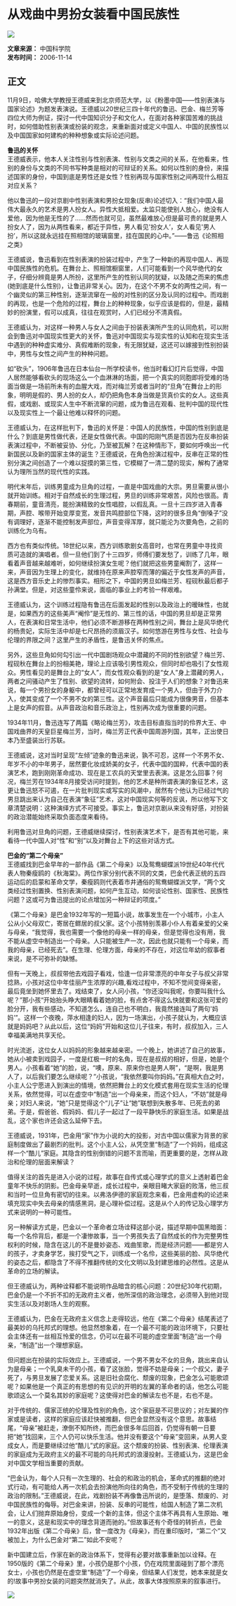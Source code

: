 # 从戏曲中男扮女装看中国民族性

![](http://www.cas.cn/images/20141127cassm.jpg)

**文章来源：** 中国科学院  
**发布时间：** 2006-11-14

## 正文

11月9日，哈佛大学教授王德威来到北京师范大学，以《粉墨中国——性别表演与国家论述》为题发表演说。王德威以20世纪三四十年代的鲁迅、巴金、梅兰芳等四位大师为例证，探讨一代中国知识分子和文化人，在面对各种家国苦难的挑战时，如何借助性别表演或扮装的观念，来重新面对或定义中国人、中国的民族性以及中国国家如何建构的种种想象或实际论述问题。    

**鲁迅的关怀**    
王德威表示，他本人关注性别与性别表演、性别与文类之间的关系，在他看来，性别的身份与文类的不同书写种类是相对的可辩证的关系。如何以性别的身份，来描述国家的身份，中国到底是男性还是女性？性别再现与国家性别之间再现什么相互对应关系？    

他以鲁迅的一段对京剧中性别表演和男扮女现象(反串)论述切入：“我们中国人最伟大最永久的艺术是男人扮女人。异性大抵相爱。太监只能使别人放心，绝没有人爱他，因为他是无性的了……然而也就可见，虽然最难放心但是最可贵的就是男人扮女人了，因为从两性看来，都近于异性，男人看见'扮女人’，女人看见'男人扮’，所以这就永远挂在照相馆的玻璃窗里，挂在国民的心中。”——鲁迅《论照相之类》    

王德威说，鲁迅看到在性别表演的扮装过程中，产生了一种新的再现中国人、再现中国民族性的危机。在舞台上、照相馆橱窗里，人们可能看到一个风华绝代的女子，仔细分辨竟是男人所扮，这里所产生的性别认同的犹疑，以及随之而来的焦虑(她到底是什么性别)，让鲁迅非常关心。因为，在这个不男不女的两性之间，有一个幽灵似的第三种性别，逐渐流窜在一般的对性别的区分及认同的过程中。而戏剧的再现，也是一个危险的过程，舞台上的种种现象，似乎应该是假的，但是，最精妙的扮演里，假可以成真，往往在观赏时，人们已经分不清真假。    

王德威认为，对这样一种男人与女人之间由于扮装表演所产生的认同危机，可以附会到鲁迅对中国现实性更大的关怀，鲁迅对中国现实与现实性的认知和在现实生活中遇到的种种虚实难分、真假难断的现象，有无限犹疑，这还可以嫁接到性别扮装中，男性与女性之间产生的种种问题。    

如“砍头”，1906年鲁迅在日本仙台一所学校读书，他当时看幻灯片后觉得，中国人居然能够看砍头的现场这么一个血淋淋的场面，把一个真实的同胞即将受难的场面当做是一场前所未有的血腥大戏，而对梅兰芳或者当时的“旦角”在舞台上的形象，明明是假的、男人扮的女人，却仍把角色本身当做是货真价实的女人。这些真假，或戏剧、或现实人生中不断流窜的问题，成为鲁迅在观看、批判中国的现代性以及现实性上一个最让他难以释怀的问题。    

王德威认为，在这样批判下，鲁迅的关怀是：中国人的民族性，中国的性别到底是什么？到底是男性做代表，还是女性做代表。中国的阳刚气质是否因为在反串扮装表演过程中，不断被妥协、分化，乃至被瓦解？在这种情形下，要如何呼唤出一代新国民以及新的国家主体的诞生？王德威说，在角色扮演过程中，反串在正常的性别分演之间创造了一个难以捉摸的第三性，它模糊了一清二楚的现实，解构了通常认为理所当然的现代性的实践。    

明代末年后，训练男童成为旦角的过程，一直是中国戏曲的大宗。男旦需要从很小就开始训练。相对于自然成长的生理过程，男旦的训练非常艰苦，风险也很高。青春期前，童音清亮，能扮演精致的女性唱腔，以假乱真。一旦十三四岁进入青春期，声腔、喉带开始变厚变宽，发音共鸣腔部位下降，这时的很多旦角“倒嗓子”没有调理好，逐渐不能控制发声部位，声音变得浑厚，就只能沦为次要角色，之前的训练化为乌有。    

西方也有类似传统。18世纪以来，西方训练歌剧女高音时，也常在男童中寻找资质可造就的演唱者。但一旦他们到了十三四岁，师傅们要发愁了，训练了几年，眼看着声音越来越难听，如何继续扮演女生呢？他们就把这些男童阉割了，这样一来，声音因为生理上的变化，就维持在原来声腔窄而薄的偏近于女性发声的声音，这是西方音乐史上的惨烈事实。相形之下，中国的男旦如梅兰芳、程砚秋最后都子孙满堂。但是，对这些童伶来说，面临的事业上的考验一样艰难。    

王德威认为，这个训练过程隐有鲁迅在后面发起的性别以及政治上的暧昧性，也就是，如果西方的这些美声“阉伶”是无性的、第三性的话，中国的男旦却是正常男人，在表演和日常生活中，他们必须不断游移在两种性别之间，舞台上是风华绝代的杨贵妃，实际生活中却是七尺昂扬的须眉汉子。如何悠游在男性与女性、社会与伦理的界限之间？这里产生的矛盾性，是鲁迅关怀的焦点。    

另外，这些旦角如何勾引出一代中国剧场观众中潜藏的不同的性别欲望？梅兰芳、程砚秋在舞台上的扮相美艳，理论上应该吸引男性观众，但同时却也吸引了女性观众。男性看见的是舞台上的“女人”，而女性观众看到的是“女人”身上潜藏的男人，两者之间骚动产生了性别、欲望的流转，如何附会、投注于人们的想象？对鲁迅来说，每一个男扮女的身躯中，都曾经可以正常地发育成一个男人，但由于外力介入，使其变成了一个不男不女的第三性。这个声音最后只能成为很像男音，但基本上是女声的假音。从声音政治和音乐政治上，性别再次成为很重要的问题。    

1934年11月，鲁迅连写了两篇《略论梅兰芳》，攻击目标直指当时的伶界大王、中国戏曲界的天皇巨星梅兰芳，当时，梅兰芳正代表中国周游列国，其年，正出使日本乃至盛装出行苏联。    

王德威说，这对当时呈现“左倾”迹象的鲁迅来说，孰不可忍，这样一个不男不女、年岁不小的中年男子，居然要化妆成娇美的女子，代表中国的国粹，代表中国的表演艺术，跑到刚刚革命成功、现在是工农兵的天堂里去表演。这是怎么回事？何况，梅兰芳在1934年8月接受访问时提到，他的艺术是种所谓表演的象征艺术，这更让鲁迅怒不可遏，在一片批判现实或写实的风潮中，居然有个他认为已经过气的男旦跳出来认为自己在表演“象征”艺术，这对中国现实何等的反讽，所以他写下文章清楚说明：这种演绎方式不可接受。事实上，鲁迅对京剧从来没有好感，对扮装的政治潜能始终采取负面态度来看待。    

利用鲁迅对旦角的问题，王德威继续探讨，性别表演艺术下，是否有其他可能，来看待一代中国人对“性”和“别”以及对舞台上下的这些对话方式。    

**巴金的“第二个母亲”**    
王德威找到巴金早年的一部作品《第二个母亲》以及鸳鸯蝴蝶派19世纪40年代代表人物秦瘦鸥的《秋海棠》。两位作家分别代表不同的文类，巴金代表正统的五四运动后的启蒙和革命文学，秦瘦鸥则代表着市井通俗的鸳鸯蝴蝶派文学，“两个文类经过性别置换、性别表演问题，如何产生互动，如何谈论性别、国家性、民族性问题？这或可为鲁迅提出的论点增加另一种辩证的项度。”    

《第二个母亲》是巴金1932年写的一短篇小说，故事发生在一个小城市，小主人公从小父母双亡，寄居在鳏居的叔父家。这个小孩特别羡慕小仆人有着亲爱的父亲与母亲，“我觉得，我也需要一个像他的母亲一样的母亲，但是觉得也没有用，我不能从虚空中制造出一个母亲。人只能被生产一次，因此也就只能有一个母亲，而我的母亲，已经死去”。在生理、伦理方面，母亲的不存在，对这位年幼的叙事者来说，是不可弥补的缺憾。    

但有一天晚上，叔叔带他去戏园子看戏，恰逢一位非常漂亮的中年女子与叔父非常捻熟，小孩对这位中年佳丽产生浓厚的兴趣,看戏过程中，不知不觉间变得亲密，最后竟坐到她怀里去了。戏结束了，女人问小孩，“你还没叫我呢，你要叫我什么呢？”那小孩“开始抬头睁大眼睛看着她的脸，有点舍不得这么快就要和这张可爱的脸分开，我有些感动，不知道怎么，连自己也不明白，我竟然接连叫了两句'妈妈’”。这样一个夜晚，萍水相逢的妇人，因为一场演出，小孩子就认为，大概应该就是妈妈吧？从此以后，这位“妈妈”开始和这位儿子往来，有时，叔叔加入，三人幸福美满地共享天伦。    

时光流逝，这位女人以妈妈的形象越来越亲密。一个晚上，她讲述了自己的故事，她从小被卖到戏园子，一度是红极一时的名角，现在是叔叔的相好，但是，她是个男人。小孩看着“她”的脸，说，“噢，原来、原来你也是男人啊”，“是啊，我是男人了，以后我们要怎么继续呢？”小孩说，“我依然要叫你妈妈。”在真相大白之时，小主人公宁愿进入到演出的情境，依然把舞台上的文化模式套用在现实生活的伦理关系，依然觉得，可以在虚空中“制造”出一个母亲来，而这个妇人，“不妨”就是母亲；对妇人来说，“她”只是觉得这个“儿子”让“她”联想到失散多年、已死去的弟弟。于是，假爸爸、假妈妈、假儿子一起过了一段平静快乐的家庭生活。如果是战乱，这个家也许还会这么延伸下去。    

王德威说，1931年，巴金用“家”作为小说的大的投影，对古中国以儒家为背景的家庭制度做出了最剧烈的批判。这个小主人公，从凭空里“制造”了一个妈妈，组成这样一个“酷儿”家庭。其隐含的性别倒错的问题不言而喻，而更重要的是，怎样从政治和伦理的层面来解读？    

值得关注的首先是进入小说的过程，故事在自传式或心理学式的意义上透射着巴金童年不快乐的阴影。巴金母亲早逝，成长过程中，亲眼目睹大家庭的败落，他三叔和当时一位旦角有密切的往来。以弗洛伊德的家庭观念来看，巴金用虚构的论述来填充现实中失去母亲的情感黑洞，是心理补偿过程。这是从个人的传记及心理学方式来说明的一种可能性。    

另一种解读方式是，巴金以一个革命者立场诠释这部小说，描述早期中国黑暗面：每一个名伶背后，都是一个凄惨故事，当一个男孩失去了自然成长的作为完整男性权利的时候，隐含在这儿的不是曼妙姿态、戏曲笙歌，而是经济问题——都是穷人的孩子，才卖身学艺，挨打受气之下，训练成一个名伶，这些美丽的脸、风华绝代的姿态之后，都隐含了不得不推翻传统的文化文明以及封建思维的必然性。这是从革命的立场的解读。    

但王德威认为，两种诠释都不能说明作品暗含的核心问题：20世纪30年代初期，巴金仍是一个不折不扣的无政府主义者，他所深信的政治理念，必须带入到他对现实生活以及对剧场人生的观察。    

王德威认为，巴金在无政府主义信念上走得较远，他在《第二个母亲》结尾表述了最美妙的乌托邦式的理想。他显然想象着，在一个最不可能的政治环境下，只要社会主体还有一丝相互怜爱的信念，仍可以在最不可能的虚空里面“制造”出一个母亲，“制造”出一个理想家庭。    

但问题出在扮装的实际效应上。王德威说，一个男不男女不女的旦角，跳出来自认为是母亲；一个乳臭未干的小孩，看了这张脸，觉得不妨是母亲；一个叔父，妻子死了，与男旦发展了恋爱关系。这是旧社会腐化、颓废的现象，巴金怎么可能歌颂呢？如果他是一个真正的有思想的有见识的开明的左翼的革命者的话，他怎么可能歌颂这么一个莫名其妙的家庭呢？这使得对巴金的解读左也不是，右也不是。    

对于传统的、儒家正统的伦理及性别的角色，这个家庭是不可思议的；对左翼的作家或是读者，这样的家庭应该赶快被推翻，但巴金显然没有这个意思。故事结尾，“母亲”被赶走，潦倒不知所终，而巴金很多年后回首，仍觉得有朝一日要把“她”找回来，三个人仍可以快乐生活。他并没有要这个“母亲”变回来，从男人变成女人，而是要继续过他“酷儿”式的家庭。这个颓废的扮装、性别表演、伦理表演的家庭成为无政府主义的最不可能的乌托邦式的浪漫投射。王德威认为，这是巴金对中国文学相当重要的贡献。    

“巴金认为，每个人只有一次生理的、社会的和政治的机会，革命式的推翻的绝对式行动，有可能给人再一次机会去扮演他所向往的角色，而不受制于传统的生理的政治的限制。”王德威说，在此，戏剧扮装不再像鲁迅所说的，是堕落、颓废的、对中国民族性的侮辱。对巴金来讲，扮装、反串的可能性，给国人制造了第二次机会，让人们抛弃原始身份，变成一个新的主体，但这个主体不再具有人生原始、唯一的意义，这是和现实中的理念背道而驰的。”但故事还有个奇怪的转折点，巴金1932年出版《第二个母亲》后，曾一度改为《母亲》，而在重印版时，“第二个”又被加上，为什么巴金对“第二”如此不安呢？    

新中国建立后，作家在新的政治体系下，觉得有必要对故事重新加以诠释。在1950版的《第二个母亲》里，小孩仍是那个小孩，仍在戏院里面碰到了那个漂亮女士，小孩也仍然是在虚空里“制造”了一个母亲，但结果人们发觉，她本来就是女的!故事中男扮女装的问题突然就消失了。从此，故事大体按照原来的叙事进行。

![](../../../images/dtr.gif)